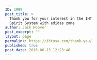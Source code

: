 ```yaml
---
ID: 1999
post_title: >
  Thank you for your interest in the IHT
  Spirit System with adidas zone
author: Jack Hoover
post_excerpt: ""
layout: page
permalink: https://ihtusa.com/thank-you/
published: true
post_date: 2016-06-13 12:23:46
---
```

<!-- Global site tag (gtag.js) - Google Analytics -->
<script async src="https://www.googletagmanager.com/gtag/js?id=UA-63980807-1"></script>
<script>
  window.dataLayer = window.dataLayer || [];
  function gtag(){dataLayer.push(arguments);}
  gtag('js', new Date());

  gtag('config', 'UA-63980807-1');
</script>